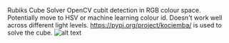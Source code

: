 Rubiks Cube Solver
OpenCV cubit detection in RGB colour space. Potentially move to HSV or machine learning colour id. Doesn't work well across different light levels.
https://pypi.org/project/kociemba/ is used to solve the cube.
![alt text](https://raw.githubusercontent.com/username/projectname/branch/path/to/RubiksCubeSolver.png)
